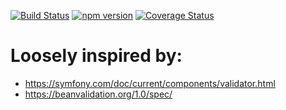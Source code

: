 [![Build Status](https://travis-ci.org/stopsopa/validator.svg?branch=v0.0.44)](https://travis-ci.org/stopsopa/validator)
[![npm version](https://badge.fury.io/js/%40stopsopa%2Fvalidator.svg)](https://badge.fury.io/js/%40stopsopa%2Fvalidator)
[![Coverage Status](https://coveralls.io/repos/github/stopsopa/validator/badge.svg?branch=v0.0.44)](https://coveralls.io/github/stopsopa/validator?branch=v0.0.44)

# Loosely inspired by:
- https://symfony.com/doc/current/components/validator.html
- https://beanvalidation.org/1.0/spec/



